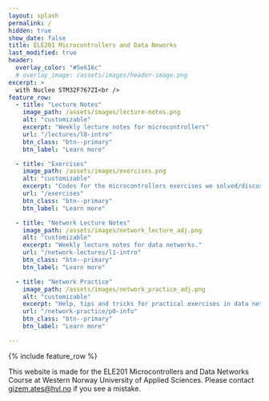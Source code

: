 ```yaml
---
layout: splash
permalink: /
hidden: true
show_date: false
title: ELE201 Microcontrollers and Data Neworks
last_modified: true
header:
  overlay_color: "#5e616c"
  # overlay_image: /assets/images/header-image.png
excerpt: >
  with Nucleo STM32F767ZI<br />
feature_row:
  - title: "Lecture Notes"
    image_path: /assets/images/lecture-notes.png
    alt: "customizable"
    excerpt: "Weekly lecture notes for microcontrollers"
    url: "/lectures/l0-intro"
    btn_class: "btn--primary"
    btn_label: "Learn more"

  - title: "Exercises"
    image_path: /assets/images/exercises.png
    alt: "customizable"
    excerpt: "Codes for the microcontrollers exercises we solved/discussed in the classroom"
    url: "/exercises"
    btn_class: "btn--primary"
    btn_label: "Learn more"

  - title: "Network Lecture Notes"
    image_path: /assets/images/network_lecture_adj.png
    alt: "customizable"
    excerpt: "Weekly lecture notes for data networks."
    url: "/network-lectures/l1-intro"
    btn_class: "btn--primary"
    btn_label: "Learn more"

  - title: "Network Practice"
    image_path: /assets/images/network_practice_adj.png
    alt: "customizable"
    excerpt: "Help, tips and tricks for practical exercises in data networking."
    url: "/network-practice/p0-info"
    btn_class: "btn--primary"
    btn_label: "Learn more"

---
```


{% include feature_row %}

This website is made for the ELE201 Microcontrollers and Data Networks Course at Western Norway University of Applied Sciences. Please contact gizem.ates@hvl.no if you see a mistake.


<!-- [How to modify this website?](/how2){: .btn .btn--info} -->
